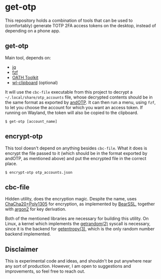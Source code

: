 # get-otp

This repository holds a combination of tools that can be used to (comfortably)
generate TOTP 2FA access tokens on the desktop, instead of depending on a phone
app.

## get-otp

Main tool, depends on:

- [jq](https://stedolan.github.io/jq/)
- [fzf](https://github.com/junegunn/fzf)
- [OATH Toolkit](https://www.nongnu.org/oath-toolkit/)
- [wl-clipboard](https://github.com/bugaevc/wl-clipboard) (optional)

It will use the `cbc-file` executable from this project to decrypt a
`~/.local/share/otp_accounts` file, whose decrypted contents should be in the
same format as exported by [andOTP](https://github.com/andOTP/andOTP). It can
then run a menu, using `fzf`, to let you choose the account for which you want
an access token. If running on Wayland, the token will also be copied to the
clipboard.

```
$ get-otp [account_name]
```

## encrypt-otp

This tool doesn't depend on anything besides `cbc-file`. What it does is encrypt
the file passed to it (which should be in the format exported by andOTP, as
mentioned above) and put the encrypted file in the correct place.

```
$ encrypt-otp otp_accounts.json
```

## cbc-file

Hidden utility, does the encryption magic. Despite the name, uses
[ChaCha20+Poly1305](https://tools.ietf.org/html/rfc7539) for encryption, as
implemented by [BearSSL](https://www.bearssl.org/), together with
[argon2](https://github.com/p-h-c/phc-winner-argon2) for key derivation.

Both of the mentioned libraries are necessary for building this utility. On
Linux, a kernel which implements the
[getrandom(2)](https://man.voidlinux.org/getrandom.2) syscall is necessary,
since it is the backend for
[getentropy(3)](https://man.voidlinux.org/getentropy.3), which is the only
random number backend implemented.

## Disclaimer

This is experimental code and ideas, and shouldn't be put anywhere near any sort
of production. However, I am open to suggestions and improvements, so feel free
to reach out.
